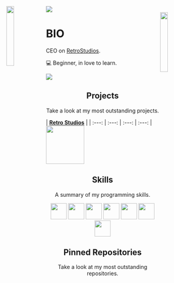 ![](https://hit.yhype.me/github/profile?user_id=76802264)
<img align='left' src='https://raw.githubusercontent.com/sammwyy/sammwyy/master/sprites/LinkFront_Beat.gif' width='20%'>  
<img align='right' src='https://raw.githubusercontent.com/sammwyy/sammwyy/master/sprites/zelda.gif' width='20%'>  

# BIO
CEO on [RetroStudios](https://github.com/retrostudio).

💻 Beginner, in love to learn.  
  
![](https://komarev.com/ghpvc/?username=imklat&color=blueviolet)

<h2 align="center">Projects</h2>
<p align="center">Take a look at my most outstanding projects.</p>
  
| <a href="https://retrostudios.org" target="_blank">**Retro Studios**</a> |
| :---: | :---: | :---: | :---: | <img align='center' width="100px" src='https://cdn.discordapp.com/attachments/905637841411928074/908103104585674772/ilustracion-icono-vector-logotipo-8-bits-marca-pixel-letra-r_7688-3961.jpg' height='100px'>  

<h2 align="center">Skills</h2>
<p align="center">A summary of my programming skills.</p>

<p align="center">
  <img src='https://raw.githubusercontent.com/sammwyy/sammwyy/master/skills/apache.png' height='42px'/>
  <img src='https://raw.githubusercontent.com/sammwyy/sammwyy/master/skills/cloudflare.png' height='42px'/>
  <img src='https://raw.githubusercontent.com/sammwyy/sammwyy/master/skills/css.png' height='42px'/>
  <img src='https://raw.githubusercontent.com/sammwyy/sammwyy/master/skills/html.png' height='42px'>
  <img src='https://raw.githubusercontent.com/sammwyy/sammwyy/master/skills/java.png' height='42px'>
  <img src='https://raw.githubusercontent.com/sammwyy/sammwyy/master/skills/javascript.jpg' height='42px'>
  <img src='https://raw.githubusercontent.com/sammwyy/sammwyy/master/skills/nodejs.png' height='42px'>
</p>

<h2 align="center">Pinned Repositories</h2>
<p align="center">Take a look at my most outstanding repositories.</p>
